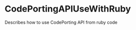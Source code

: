 CodePortingAPIUseWithRuby
=========================

Describes how to use CodePorting API from ruby code